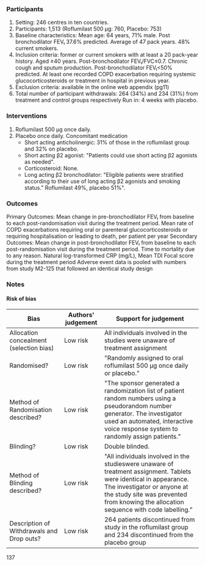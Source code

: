 ### Participants
1.  Setting: 246 centres in ten countries.
2.  Participants: 1,513 (Roflumilast 500 μg: 760, Placebo: 753)
3.  Baseline characteristics: Mean age: 64 years, 71% male. Post bronchodilator FEV₁ 37.6% predicted. Average of 47 pack years. 48% current smokers.
4.  Inclusion criteria: former or current smokers with at least a 20 pack-year history. Aged ≥40 years. Post-bronchodilator FEV₁/FVC≤0.7. Chronic cough and sputum production. Post-bronchodilator FEV₁<50% predicted. At least one recorded COPD exacerbation requiring systemic glucocorticosteroids or treatment in hospital in previous year.
5.  Exclusion criteria: available in the online web appendix (pg11)
6.  Total number of participant withdrawals: 264 (34%) and 234 (31%) from treatment and control groups respectively
    Run in: 4 weeks with placebo.

### Interventions
1.  Roflumilast 500 μg once daily.
2.  Placebo once daily.
    Concomitant medication
    -   Short acting anticholinergic: 31% of those in the roflumilast group and 32% on placebo.
    -   Short acting β2 agonist: "Patients could use short acting β2 agonists as needed".
    -   Corticosteroid: None.
    -   Long acting β2 bronchodilator: "Eligible patients were stratified according to their use of long acting β2 agonists and smoking status." Roflumilast 49%, placebo 51%".

### Outcomes
Primary Outcomes: Mean change in pre-bronchodilator FEV₁ from baseline to each post-randomisation visit during the treatment period. Mean rate of COPD exacerbations requiring oral or parenteral glucocorticosteroids or requiring hospitalisation or leading to death, per patient per year
Secondary Outcomes: Mean change in post-bronchodilator FEV₁ from baseline to each post-randomisation visit during the treatment period. Time to mortality due to any reason. Natural log-transformed CRP (mg/L), Mean TDI Focal score during the treatment period
Adverse event data is pooled with numbers from study M2-125 that followed an identical study design

### Notes
#### Risk of bias
| Bias | Authors' judgement | Support for judgement |
|---|---|---|
| Allocation concealment (selection bias) | Low risk | All individuals involved in the studies were unaware of treatment assignment |
| Randomised? | Low risk | "Randomly assigned to oral roflumilast 500 μg once daily or placebo." |
| Method of Randomisation described? | Low risk | "The sponsor generated a randomization list of patient random numbers using a pseudorandom number generator. The investigator used an automated, interactive voice response system to randomly assign patients." |
| Blinding? | Low risk | Double blinded. |
| Method of Blinding described? | Low risk | "All individuals involved in the studieswere unaware of treatment assignment. Tablets were identical in appearance. The investigator or anyone at the study site was prevented from knowing the allocation sequence with code labelling." |
| Description of Withdrawals and Drop outs? | Low risk | 264 patients discontinued from study in the roflumilast group and 234 discontinued from the placebo group |
<PAGE>137